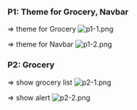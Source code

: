 ### P1: Theme for Grocery, Navbar

=> theme for Grocery
![p1-1.png](https://i.imgur.com/NkgujP7.png)

=> theme for Navbar
![p1-2.png](https://i.imgur.com/ZMcQx3x.png)

### P2: Grocery

=> show grocery list
![p2-1.png](https://i.imgur.com/LSZIFFu.png)

=> show alert
![p2-2.png](https://i.imgur.com/uIeovYi.png)
